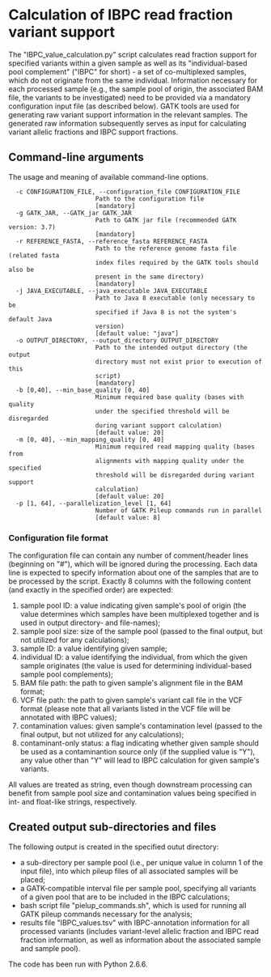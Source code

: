# Calculation of IBPC read fraction variant support

The "IBPC_value_calculation.py" script calculates read fraction support for specified variants within a given sample as well as its "individual-based pool complement" ("IBPC" for short) - a set of co-multiplexed samples, which do not originate from the same individual. Information necessary for each processed sample (e.g., the sample pool of origin, the associated BAM file, the variants to be investigated) need to be provided via a mandatory configuration input file (as described below). GATK tools are used for generating raw variant support information in the relevant samples. The generated raw information subsequently serves as input for calculating variant allelic fractions and IBPC support fractions.

## Command-line arguments

The usage and meaning of available command-line options.

```
  -c CONFIGURATION_FILE, --configuration_file CONFIGURATION_FILE
                        Path to the configuration file
                        [mandatory]
  -g GATK_JAR, --GATK_jar GATK_JAR
                        Path to GATK jar file (recommended GATK version: 3.7)
                        [mandatory]
  -r REFERENCE_FASTA, --reference_fasta REFERENCE_FASTA
                        Path to the reference genome fasta file (related fasta
                        index files required by the GATK tools should also be
                        present in the same directory)
                        [mandatory]
  -j JAVA_EXECUTABLE, --java_executable JAVA_EXECUTABLE
                        Path to Java 8 executable (only necessary to be
                        specified if Java 8 is not the system's default Java
                        version)
                        [default value: "java"]
  -o OUTPUT_DIRECTORY, --output_directory OUTPUT_DIRECTORY
                        Path to the intended output directory (the output
                        directory must not exist prior to execution of this
                        script)
                        [mandatory]
  -b [0,40], --min_base_quality [0, 40]
                        Minimum required base quality (bases with quality
                        under the specified threshold will be disregarded
                        during variant support calculation)
                        [default value: 20]
  -m [0, 40], --min_mapping_quality [0, 40]
                        Minimum required read mapping quality (bases from
                        alignments with mapping quality under the specified
                        threshold will be disregarded during variant support
                        calculation)
                        [default value: 20]
  -p [1, 64], --parallelization_level [1, 64]
                        Number of GATK Pileup commands run in parallel
                        [default value: 8]
```
   
### Configuration file format

The configuration file can contain any number of comment/header lines (beginning on "#"), which will be ignored during the processing. Each data line is expected to specify information about one of the samples that are to be processed by the script. Exactly 8 columns with the following content (and exactly in the specified order) are expected:

1) sample pool ID: a value indicating given sample's pool of origin (the value determines which samples have been multiplexed together and is used in output directory- and file-names);
2) sample pool size: size of the sample pool (passed to the final output, but not utilized for any calculations);
3) sample ID: a value identifying given sample;
4) individual ID: a value identifying the individual, from which the given sample originates (the value is used for determining individual-based sample pool complements);
5) BAM file path: the path to given sample's alignment file in the BAM format;
6) VCF file path: the path to given sample's variant call file in the VCF format (please note that all variants listed in the VCF file will be annotated with IBPC values);
7) contamination values: given sample's contamination level (passed to the final output, but not utilized for any calculations);
8) contaminant-only status: a flag indicating whether given sample should be used as a contaminantion source only (if the supplied value is "Y"), any value other than "Y" will lead to IBPC calculation for given sample's variants.

All values are treated as string, even though downstream processing can benefit from sample pool size and contamination values being specified in int- and float-like strings, respectively.

## Created output sub-directories and files
The following output is created in the specified outut directory:

- a sub-directory per sample pool (i.e., per unique value in column 1 of the input file), into which pileup files of all associated samples will be placed;
- a GATK-compatible interval file per sample pool, specifying all variants of a given pool that are to be included in the IBPC calculations;
- bash script file "pielup_commands.sh", which is used for running all GATK pileup commands necessary for the analysis;
- results file "IBPC_values.tsv" with IBPC-annotation information for all processed variants (includes variant-level allelic fraction and IBPC read fraction information, as well as information about the associated sample and sample pool).

The code has been run with Python 2.6.6.
